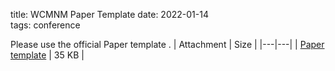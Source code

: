 title: WCMNM Paper Template
date: 2022-01-14  
tags: conference

Please use the official Paper template .
| Attachment | Size |
|---|---|
| <a href="/files/WCMNM_paper_template.docx">Paper template</a> | 35 KB |




